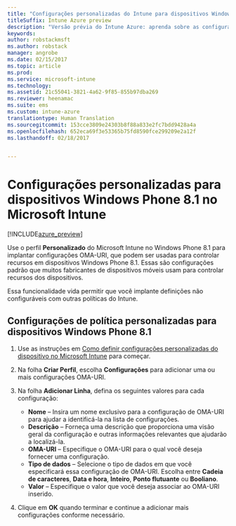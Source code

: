 ```yaml
---
title: "Configurações personalizadas do Intune para dispositivos Windows Phone 8.1"
titleSuffix: Intune Azure preview
description: "Versão prévia do Intune Azure: aprenda sobre as configurações que você pode usar em um perfil personalizado do Windows Phone 8.1."
keywords: 
author: robstackmsft
ms.author: robstack
manager: angrobe
ms.date: 02/15/2017
ms.topic: article
ms.prod: 
ms.service: microsoft-intune
ms.technology: 
ms.assetid: 21c55041-3821-4a62-9f85-855b97dba269
ms.reviewer: heenamac
ms.suite: ems
ms.custom: intune-azure
translationtype: Human Translation
ms.sourcegitcommit: 153cce3809e24303b8f88a833e2fc7bdd9428a4a
ms.openlocfilehash: 652eca69f3e53365b75fd8590fce299209e2a12f
ms.lasthandoff: 02/18/2017


---
```


# <a name="custom-settings-for-windows-phone-81-devices-in-microsoft-intune"></a>Configurações personalizadas para dispositivos Windows Phone 8.1 no Microsoft Intune

[!INCLUDE[azure_preview](../includes/azure_preview.md)]

Use o perfil **Personalizado** do Microsoft Intune no Windows Phone 8.1 para implantar configurações OMA-URI, que podem ser usadas para controlar recursos em dispositivos Windows Phone 8.1. Essas são configurações padrão que muitos fabricantes de dispositivos móveis usam para controlar recursos dos dispositivos.

Essa funcionalidade vida permitir que você implante definições não configuráveis com outras políticas do Intune.

## <a name="custom-policy-settings-for-windows-phone-81-devices"></a>Configurações de política personalizadas para dispositivos Windows Phone 8.1

1. Use as instruções em [Como definir configurações personalizadas do dispositivo no Microsoft Intune](how-to-configure-custom-settings.md) para começar.
2. Na folha **Criar Perfil**, escolha **Configurações** para adicionar uma ou mais configurações OMA-URI.
3. Na folha **Adicionar Linha**, defina os seguintes valores para cada configuração:
    - **Nome** – Insira um nome exclusivo para a configuração de OMA-URI para ajudar a identificá-la na lista de configurações.
    - **Descrição** – Forneça uma descrição que proporciona uma visão geral da configuração e outras informações relevantes que ajudarão a localizá-la.
    - **OMA-URI** – Especifique o OMA-URI para o qual você deseja fornecer uma configuração.
    - **Tipo de dados** – Selecione o tipo de dados em que você especificará essa configuração de OMA-URI. Escolha entre **Cadeia de caracteres**, **Data e hora**, **Inteiro**, **Ponto flutuante** ou **Booliano**.
    - **Valor** – Especifique o valor que você deseja associar ao OMA-URI inserido.

4. Clique em **OK** quando terminar e continue a adicionar mais configurações conforme necessário.


